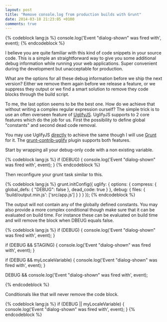 ```yaml
---
layout: post
title: "Remove console.log from production builds with Grunt"
date: 2014-03-18 21:23:05 +0100
comments: true
---
```

{% codeblock lang:js %}
console.log('Event "dialog-shown" was fired with', event);
{% endcodeblock %}

I believe you are quite familiar with this kind of code snippets in your source code. This is a simple an straightforward way to give you some additional debug information while running your web applications. Super convenient during the development but unacceptable for production. 

What are the options for all these debug information before we ship the next version? Either we remove them again before we release a feature, or we suppress they output or we find a smart solution to remove they code blocks through the build script.

To me, the last option seems to be the best one. How do we achieve that without writing a complex regular expression ourself? The simple trick is to use an often overseen feature of [UglifyJS](https://github.com/mishoo/UglifyJS2). UglifyJS supports to 2 core features which do the job for us. First the possibility to define global "constants" and second dead code removal.

You may use UglifyJS [directly](http://lisperator.net/uglifyjs/compress) to achieve the same though I will use [Grunt](http://gruntjs.com/) for it. The [grunt-contrib-uglify](https://github.com/gruntjs/grunt-contrib-uglify) plugin supports both features. 

Start by wrapping all your debug-only code with a non existing variable.

{% codeblock lang:js %}
if (DEBUG) {
	console.log('Event "dialog-shown" was fired with', event);
}
{% endcodeblock %}

Then reconfigure your grunt task similar to this.

{% codeblock lang:js %}
grunt.initConfig({
	uglify: {
		options: {
			compress: {
				global_defs: {
					"DEBUG": false
				},
				dead_code: true
			}
		},
		debug: {
			files: {
				'build/output.min.js': ['src/app.js']
			}
		}
	}
});
{% endcodeblock %}

The output will not contain any of the globally defined constants.
You may also provide a more complex conditional though make sure that it can be evaluated on build time. For instance these can be evaluated on build time and will remove the block when DBEUG equals false.

{% codeblock lang:js %}
if (DEBUG) {
	console.log('Event "dialog-shown" was fired with', event);
}

if (DEBUG && STAGING) {
	console.log('Event "dialog-shown" was fired with', event);
}

if (DEBUG && myLocaleVariable) {
	console.log('Event "dialog-shown" was fired with', event);
}

DEBUG && console.log('Event "dialog-shown" was fired with', event);

{% endcodeblock %}

Conditionals like that will never remove the code block.

{% codeblock lang:js %}
if (DEBUG || myLocaleVariable) {
	console.log('Event "dialog-shown" was fired with', event);
}
{% endcodeblock %}